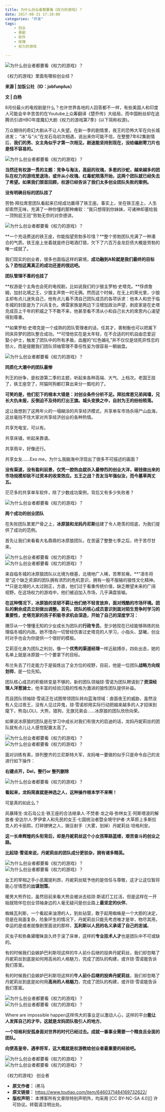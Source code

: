 ```yaml
---
title: 为什么创业者都要看《权力的游戏》？
date: 2017-08-31 17:10:00
categories: "开发"
tags:
	- 创业
	- 美剧
	- 软件
	- 玫瑰
	- 权力的游戏

---
```


![为什么创业者都要看《权力的游戏》？][BJJJ-ZNNB-AIVM.jpg]

《权力的游戏》里面有哪些创业经？

**来源 | 加饭公社（ID：jobfunplus）**

**文 | 白杨** 

8月份最火的电视剧是什么？也许世界各地的人回答都不一样，有些美国人和印度人可能会辛辛苦苦的在Youtube上众筹翻译《楚乔传》大结局，而中国粉丝却在追腾讯引进HBO年度魔幻大剧《权力的游戏第7季》(以下简称权游)。

万众期待的奇幻大剧从不让人失望。在新一季的剧情里，夜王的恐怖大军在向长城进发； “冰”与“火”在龙石岛初次相遇，说出来你可能不信，在整整7年62集剧情后，**我们的男、女主角似乎才第一次相见，剧迷能坚持到现在，没给编剧寄刀片也是怪不容易的。**

![为什么创业者都要看《权力的游戏》？][RR32-IINF-ZZUU.jpg]

**当然还有权游一贯的主题：竞争与淘汰，高庭的玫瑰，多恩的沙蛇，越来越多的团队在权力的游戏里退场，或许从小玫瑰、红毒蛇陨落开始，这两个团队就已经失去了希望。如果我们颔首回顾，权游已经告诉了我们太多创业团队失败的案例。**

**没有明确目标的团队挂了**

劳勃·拜拉席恩团队看起来已经成功赢得了铁王座。事实上，坐在铁王座上，人生却索然无味，充满了一种你懂的那种瘫软：“我只想得到你妹妹，可诸神却塞给我一顶狗屁王冠”劳勃无奈的对奈德讲。

![为什么创业者都要看《权力的游戏》？][AIII-YQI2-UIFJ.jpg]

**一个充话费送的铁王座，你能指望劳勃多珍惜？**整个劳勃团队充满了一种凑合的气质。铁王座上坐着就是终日喝酒打猎，欠下了六百万金龙巨债大概是劳勃的唯一成就了。

我们现实的创业者，很多也面临这样的窘境，**成功融到A轮就是我们最终的目标么？恐怕这离真正的成功还差的很远吧。**

**团队管理不善的也挂了**

**权游是个主角也会死的电视剧，比如说我们的少狼主罗柏·史塔克。**俘虏詹姆，加封北境之王，少狼主声势一时无俩。然而这个时候，在无上的荣光里，少狼主却有点儿迷失自己，他有点儿看不清自己团队成员的各项诉求：他本人和忠于临冬城的封臣是为了兴兵复仇，佛雷家族是两边下注增加政治声望，剥皮家是在史塔克成百上千年的积威之下不敢不来，他甚至看不清从小和自己长大的席恩内心渴望得到尊重。

**如果罗柏·史塔克是一个成熟的团队管理者的话，任其才，善制衡也可以把属下同床异梦的团队整合成功。**可惜他实在是太年轻，在不合适的时机自由恋爱迎娶小护士，触发了团队中的所有矛盾，血腥的“红色婚礼”并不仅仅是烧死异性恋的怒火，而是提醒我们团队领袖管理不善任性妄为很容易一朝崩盘。

![为什么创业者都要看《权力的游戏》？][2YI2-UIRN-ZZRZ.jpg]

**同质化大潮中的团队最惨**

列王的纷争，是权游第二季的主题，听起来各种高端、大气、上档次。老国王挂了，铁王座空了，阿猫阿狗都打算出来分一瓢吃的了。

**可笑的是，他们犯下的根本大错是：对创业条件分析不足。拜拉席恩兄弟阋墙，兄长大仇未报，反倒迫不及待的打出王旗。城头变换之中，自封为王的纷纷陨落。**

这让我想到了这两年火的一塌糊涂的共享经济模式，共享单车市场杀得尸山血海，这丝毫挡不住大家对共享经济创业的各种热情。

共享充电宝，可以有。

共享床铺，听起来靠谱。

共享雨伞，好像还行。

共享女友……Exo me，为什么我脑海中浮现出了很多不可描述的画面？

**没有渠道，没有盈利前景，仅凭一腔热血就杀入最惨烈的创业大洋，砸钱做出来的市场规模却敌不过资本的收束效应。五王之战？吾友当年强似汝，而今墓草两丈五。**

茫茫多的共享单车软件，除了少数成功案例，背后又有多少失败者？

![为什么创业者都要看《权力的游戏》？][RNBZ-UIIQ-YYUA.jpg]

**两个成功的创业团队**

在失败团队累累尸骨之上，**冰原狼和龙妈丹尼斯**组建了令人艳羡的班底，为我们提供了成功的范例。

首先让我们来看看大名鼎鼎的冰原狼团队，在苦逼了整整七季之后，终于苦尽甘来。

![为什么创业者都要看《权力的游戏》？][YE6V-BJJN-BYIY.jpg]![为什么创业者都要看《权力的游戏》？][YE6V-BJJN-BYIY.jpg]

来自临冬城的冰原狼团队以北境为根基，北境地广人稀，苦寒贫瘠。**“凛冬将至”这个缺乏资源的团队拥有浓烈的危机意识，拥有一股不服输的狼性文化精神。**只是北境的人太过刚正，方直，他们过于看重传统价值，缺乏瞭望未来的广阔视野。在这场权力的游戏中，他们被迫加入市场，几乎满盘皆输。

**在这种情况下，冰原狼的坚韧不羁让他们绝不轻言放弃，面对残酷的市场环境。团队的剩余成员立刻做出调整。首先，团队的核心成员意识到面对陌生竞争时学习的重要性，史塔克家的孩子积极寻求机会深造，开始了自己的深度学习：**

珊莎从一个懵懂无知的少女成长为团队的**行政专员**，至少她现在已经能够熟练的处理临冬城的内政。她不惜向一切曾经伤害过史塔克的人学习，小指头、瑟曦，创业时对手也会为你提供一个很好的模板。

艾莉亚化身为团队之利剑，像一个**优秀的渠道经理**一样近敌搏杀，四处出击，她的名单上就是冰原狼一个个要拿下的目标。

布兰失去了行走能力于是锻炼出了全方位的视野，目前，他是一位团队**战略方向规划师**，是一位先知。

团队核心成员的积极转变是不够的，新的团队领袖琼·雪诺为团队聘请到了**资深经理人洋葱骑士**，他丰富的经验沉稳的性格为激进的狼性团队提供补益。

而且团队领袖琼·雪诺正在试图带领团队转向蓝海领域：直面夜王的威胁，虽然没有人见过夜王，没有人见过异鬼，琼·雪诺却用实际行动把越来越多的人才招徕到麾下，熊岛LOLI，大熊，猎狗，无旗兄弟会……冰原狼的团队欣欣向荣。

如果说冰原狼的团队是在学习中成长对我们有很大的启迪的话，龙妈丹妮莉丝的团队就有点儿让人感觉配置太高了。

![为什么创业者都要看《权力的游戏》？][JE3Y-VVJN-QAIF.jpg]![为什么创业者都要看《权力的游戏》？][RJBB-VR7Z-UFJU.jpg]

面对训练有素，排列整齐的兰尼斯特大军，龙妈唯一要做的似乎只是命令自己的龙进行如下操作：

**右键点开，Del，整行or 整列删除**

![为什么创业者都要看《权力的游戏》？][YQZV-IEYQ-I7RV.jpg]

**看起来，龙妈简直就是神选之人，这种操作根本学不来啊！**

可是真的如此么？

风暴降生·龙石岛公主·铁王座的合法继承人·不焚者·龙之母·弥林女王·阿斯塔波的解放者·安达尔人·罗伊拿人和先民的女王·七国统治者暨全境守护者·大草原上多斯拉克人的卡丽熙，打碎镣铐之人，豌豆射手（大雾，划掉）丹妮莉丝·坦格利安。

**这一长串辉煌的头衔背后，却是丹妮莉丝这个小女孩筚路蓝缕，艰苦奋斗的创业之路。**

**比起琼·雪诺来说，丹妮莉丝的团队成分更驳杂，拥有诸多精英。**

![为什么创业者都要看《权力的游戏》？][N6RZ-FEQJ-RIYA.jpg]![为什么创业者都要看《权力的游戏》？][JBYQ-BUUM-VNYU.jpg]

女王的宰相之手小恶魔提利昂，丹妮莉丝赋予他的是信任与尊敬，这才让这位智将能心甘情愿的**出谋划策**。

暖男大熊乔拉，虽然目前来看大熊会被派去给琼·斯诺打工扛活，但是这样在一开始就陪伴在创业领袖身边的人毫无疑问是创业路上**最坚定的伙伴**。

蜘蛛瓦利斯，一个看起来油滑的人，到处钻营，敢于起用蜘蛛是一个大胆的决定，但是在局面复杂，险象环生的情况下，丹妮莉丝只能先考虑唯才是举，物尽其用，幸运的是或者就像剧里面说的那样，**瓦利斯以人民的名义承诺了自己的忠诚**。

灰虫子和弥桑黛暧昧良久终于滚了床单，这样的**专业技术人才**也是团队中不可或缺的。

有的时候我们会嫉妒巴利斯坦这样的牛人前仆后继的投奔丹妮莉丝，我们却忽略了丹妮莉丝到底是如何用高尚的人格魅力，完成了团队的构建，或许琼·雪诺能告诉我们答案。

有的时候我们会嫉妒巴利斯坦这样的**牛人前仆后继的投奔丹妮莉丝**，我们却忽略了丹妮莉丝到底是如何用**高尚的人格魅力**，完成了团队的构建，或许琼·雪诺能告诉我们答案。

![为什么创业者都要看《权力的游戏》？][IZVQ-MB3I-3AJY.jpg]![为什么创业者都要看《权力的游戏》？][ZVZI-QR32-6JIV.jpg]

Where are impossible happen这样伟大的事业足以激动人心，这样的平台**能让人发挥自己的才华，这就是龙妈团队吸引人的地方**。

**一个坦格利安孤身面对世界的时代已经过去。成就一番事业需要一个精良且全面的团队。**

**向使高皇帝，遇李将军，这大概就是权游教给创业者最重要的经验吧。**

![为什么创业者都要看《权力的游戏》？][3QIR-VBMV-MJEJ.jpg]![为什么创业者都要看《权力的游戏》？][IYV3-UMVI-BAZR.jpg]

《权力的游戏》 创业者


[BJJJ-ZNNB-AIVM.jpg]: static/resources/crawler/BJJJ-ZNNB-AIVM.jpg
[RR32-IINF-ZZUU.jpg]: static/resources/crawler/RR32-IINF-ZZUU.jpg
[AIII-YQI2-UIFJ.jpg]: static/resources/crawler/AIII-YQI2-UIFJ.jpg
[2YI2-UIRN-ZZRZ.jpg]: static/resources/crawler/2YI2-UIRN-ZZRZ.jpg
[RNBZ-UIIQ-YYUA.jpg]: static/resources/crawler/RNBZ-UIIQ-YYUA.jpg
[YE6V-BJJN-BYIY.jpg]: static/resources/crawler/YE6V-BJJN-BYIY.jpg
[JE3Y-VVJN-QAIF.jpg]: static/resources/crawler/JE3Y-VVJN-QAIF.jpg
[RJBB-VR7Z-UFJU.jpg]: static/resources/crawler/RJBB-VR7Z-UFJU.jpg
[YQZV-IEYQ-I7RV.jpg]: static/resources/crawler/YQZV-IEYQ-I7RV.jpg
[N6RZ-FEQJ-RIYA.jpg]: static/resources/crawler/N6RZ-FEQJ-RIYA.jpg
[JBYQ-BUUM-VNYU.jpg]: static/resources/crawler/JBYQ-BUUM-VNYU.jpg
[IZVQ-MB3I-3AJY.jpg]: static/resources/crawler/IZVQ-MB3I-3AJY.jpg
[ZVZI-QR32-6JIV.jpg]: static/resources/crawler/ZVZI-QR32-6JIV.jpg
[3QIR-VBMV-MJEJ.jpg]: static/resources/crawler/3QIR-VBMV-MJEJ.jpg
[IYV3-UMVI-BAZR.jpg]: static/resources/crawler/IYV3-UMVI-BAZR.jpg
 *  **原文作者：** i黑马
 *  **原文链接：** https://www.toutiao.com/item/6460371484169732622/
 *  **版权声明：** 本博客所有文章除特别声明外，均采用 [CC BY-NC-SA 4.0][] 许可协议。转载请注明出处。
